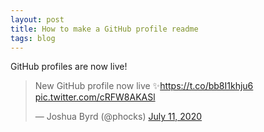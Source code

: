 ```yaml
---
layout: post
title: How to make a GitHub profile readme
tags: blog
---
```


GitHub profiles are now live!

<blockquote class="twitter-tweet"><p lang="en" dir="ltr">New GitHub profile now live ✨<a href="https://t.co/bb8I1khju6">https://t.co/bb8I1khju6</a> <a href="https://t.co/cRFW8AKASl">pic.twitter.com/cRFW8AKASl</a></p>&mdash; Joshua Byrd (@phocks) <a href="https://twitter.com/phocks/status/1281883959140335617?ref_src=twsrc%5Etfw">July 11, 2020</a></blockquote> <script async src="https://platform.twitter.com/widgets.js" charset="utf-8"></script> 
